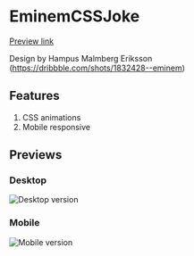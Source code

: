 # EminemCSSJoke
[Preview link](http://mark-eriksson.com/work/designs/EminemCSSJoke)

Design by Hampus Malmberg Eriksson (https://dribbble.com/shots/1832428--eminem)

## Features
1. CSS animations
2. Mobile responsive

## Previews

### Desktop
![Desktop version](https://markshall.github.io/screenshots/EminemCSSJoke/desktop.png)

### Mobile
![Mobile version](https://markshall.github.io/screenshots/EminemCSSJoke/mobile.png)
